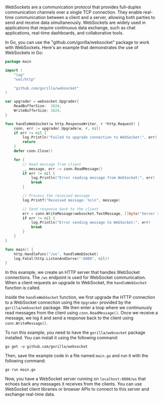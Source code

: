 WebSockets are a communication protocol that provides full-duplex communication channels over a single TCP connection. They enable real-time communication between a client and a server, allowing both parties to send and receive data simultaneously. WebSockets are widely used in applications that require continuous data exchange, such as chat applications, real-time dashboards, and collaborative tools.

In Go, you can use the "github.com/gorilla/websocket" package to work with WebSockets. Here's an example that demonstrates the use of WebSockets in Go:

```go
package main

import (
	"log"
	"net/http"

	"github.com/gorilla/websocket"
)

var upgrader = websocket.Upgrader{
	ReadBufferSize:  1024,
	WriteBufferSize: 1024,
}

func handleWebSocket(w http.ResponseWriter, r *http.Request) {
	conn, err := upgrader.Upgrade(w, r, nil)
	if err != nil {
		log.Println("Failed to upgrade connection to WebSocket:", err)
		return
	}
	defer conn.Close()

	for {
		// Read message from client
		_, message, err := conn.ReadMessage()
		if err != nil {
			log.Println("Error reading message from WebSocket:", err)
			break
		}

		// Process the received message
		log.Printf("Received message: %s\n", message)

		// Send response back to the client
		err = conn.WriteMessage(websocket.TextMessage, []byte("Server received: "+string(message)))
		if err != nil {
			log.Println("Error sending message to WebSocket:", err)
			break
		}
	}
}

func main() {
	http.HandleFunc("/ws", handleWebSocket)
	log.Fatal(http.ListenAndServe(":8080", nil))
}
```

In this example, we create an HTTP server that handles WebSocket connections. The `/ws` endpoint is used for WebSocket communication. When a client requests an upgrade to WebSocket, the `handleWebSocket` function is called.

Inside the `handleWebSocket` function, we first upgrade the HTTP connection to a WebSocket connection using the `Upgrader` provided by the `gorilla/websocket` package. We then enter a loop where we continuously read messages from the client using `conn.ReadMessage()`. Once we receive a message, we log it and send a response back to the client using `conn.WriteMessage()`.

To run this example, you need to have the `gorilla/websocket` package installed. You can install it using the following command:

```
go get -u github.com/gorilla/websocket
```

Then, save the example code in a file named `main.go` and run it with the following command:

```
go run main.go
```

Now, you have a WebSocket server running on `localhost:8080/ws` that echoes back any messages it receives from the clients. You can use WebSocket client libraries or browser APIs to connect to this server and exchange real-time data.
